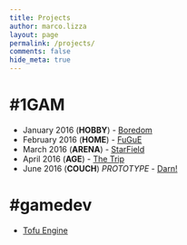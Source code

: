 ```yaml
---
title: Projects
author: marco.lizza
layout: page
permalink: /projects/
comments: false
hide_meta: true
---
```

# #1GAM

* January 2016 (**HOBBY**) - [Boredom](//mode13h.itch.io/boredom)
* February 2016 (**HOME**) - [FuGuE](//mode13h.itch.io/fugue)
* March 2016 (**ARENA**) - [StarField](//mode13h.itch.io/starfield)
* April 2016 (**AGE**) - [The Trip](//mode13h.itch.io/thetrip)
* June 2016 (**COUCH**) *PROTOTYPE* - [Darn!](//mode13h.com/MarcoLizza/darn)

# #gamedev

* [Tofu Engine](//mode13h.com/MarcoLizza/tofuengine/)